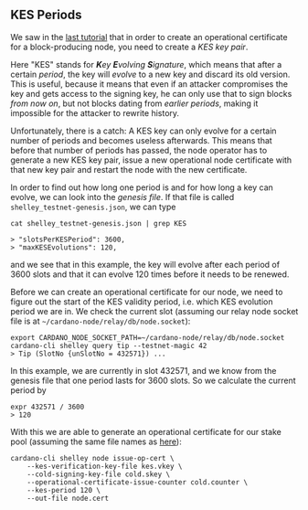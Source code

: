 ## KES Periods

We saw in the [last tutorial](060_node_keys.md) that in order to create an operational certificate for a block-producing node,
you need to create a _KES key pair_.

Here "KES" stands for _**K**ey **E**volving **S**ignature_, which means that after a certain _period_, the key will _evolve_ to a new key
and discard its old version. This is useful, because it means that even if an attacker compromises the key and gets access to the signing key,
he can only use that to sign blocks _from now on_, but not blocks dating from _earlier periods_, making it impossible for the attacker to rewrite history.

Unfortunately, there is a catch: A KES key can only evolve for a certain number of periods and becomes useless afterwards.
This means that before that number of periods has passed, the node operator has to generate a new KES key pair,
issue a new operational node certificate with that new key pair and restart the node with the new certificate.

In order to find out how long one period is and for how long a key can evolve, we can look into the _genesis file_. If that file is called `shelley_testnet-genesis.json`,
we can type

    cat shelley_testnet-genesis.json | grep KES

    > "slotsPerKESPeriod": 3600,
    > "maxKESEvolutions": 120,

and we see that in this example, the key will evolve after each period of 3600 slots and that it can evolve 120 times before it needs to be renewed.

Before we can create an operational certificate for our node, we need to figure out the start of the KES validity period, i.e. which KES evolution period we are in.
We check the current slot (assuming our relay node socket file is at `~/cardano-node/relay/db/node.socket`):

    export CARDANO_NODE_SOCKET_PATH=~/cardano-node/relay/db/node.socket
    cardano-cli shelley query tip --testnet-magic 42
    > Tip (SlotNo {unSlotNo = 432571}) ...

In this example, we are currently in slot 432571, and we know from the genesis file that one period lasts for 3600 slots. So we calculate the current period by

    expr 432571 / 3600
    > 120

With this we are able to generate an operational certificate for our stake pool (assuming the same file names as [here](060_node_keys.md)):

    cardano-cli shelley node issue-op-cert \
        --kes-verification-key-file kes.vkey \
        --cold-signing-key-file cold.skey \
        --operational-certificate-issue-counter cold.counter \
        --kes-period 120 \
        --out-file node.cert
